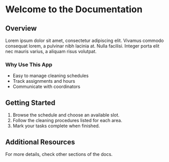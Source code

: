 # Welcome to the Documentation

## Overview

Lorem ipsum dolor sit amet, consectetur adipiscing elit. Vivamus commodo consequat lorem, a pulvinar nibh lacinia at. Nulla facilisi. Integer porta elit nec mauris varius, a aliquam risus volutpat.

### Why Use This App

- Easy to manage cleaning schedules
- Track assignments and hours
- Communicate with coordinators

## Getting Started

1. Browse the schedule and choose an available slot.
2. Follow the cleaning procedures listed for each area.
3. Mark your tasks complete when finished.

## Additional Resources

For more details, check other sections of the docs.
